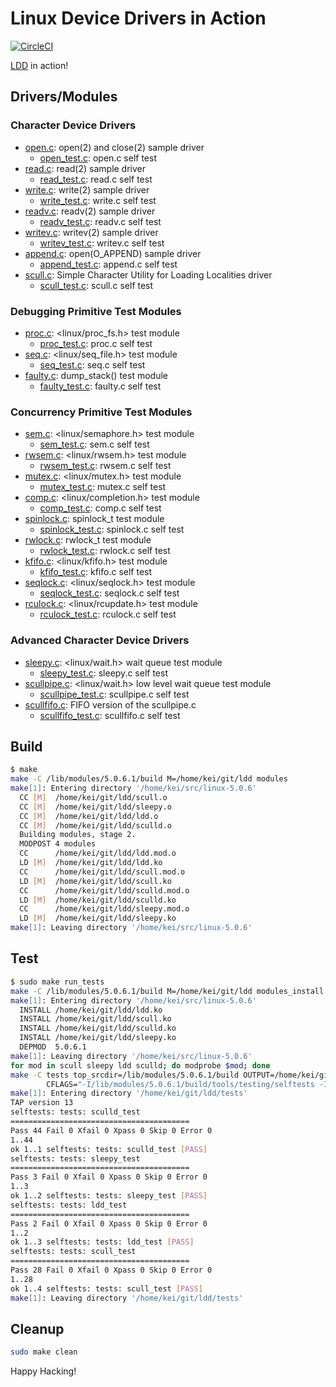 # Linux Device Drivers in Action

[![CircleCI]](https://circleci.com/gh/keinohguchi/workflows/ldd)

[LDD] in action!

## Drivers/Modules

### Character Device Drivers

- [open.c](open.c): open(2) and close(2) sample driver
  - [open_test.c](tests/open_test.c): open.c self test
- [read.c](read.c): read(2) sample driver
  - [read_test.c](tests/read_test.c): read.c self test
- [write.c](write.c): write(2) sample driver
  - [write_test.c](tests/write_test.c): write.c self test
- [readv.c](readv.c): readv(2) sample driver
  - [readv_test.c](tests/readv_test.c): readv.c self test
- [writev.c](writev.c): writev(2) sample driver
  - [writev_test.c](tests/writev_test.c): writev.c self test
- [append.c](append.c): open(O_APPEND) sample driver
  - [append_test.c](tests/append_test.c): append.c self test
- [scull.c](scull.c): Simple Character Utility for Loading Localities driver
  - [scull_test.c](tests/scull_test.c): scull.c self test

### Debugging Primitive Test Modules

- [proc.c](proc.c): <linux/proc_fs.h> test module
  - [proc_test.c](tests/proc_test.c): proc.c self test
- [seq.c](seq.c): <linux/seq_file.h> test module
  - [seq_test.c](tests/seq_test.c): seq.c self test
- [faulty.c](faulty.c): dump_stack() test module
  - [faulty_test.c](tests/faulty_test.c): faulty.c self test

### Concurrency Primitive Test Modules

- [sem.c](sem.c): <linux/semaphore.h> test module
  - [sem_test.c](tests/sem_test.c): sem.c self test
- [rwsem.c](rwsem.c): <linux/rwsem.h> test module
  - [rwsem_test.c](tests/rwsem_test.c): rwsem.c self test
- [mutex.c](mutex.c): <linux/mutex.h> test module
  - [mutex_test.c](tests/mutex_test.c): mutex.c self test
- [comp.c](comp.c): <linux/completion.h> test module
  - [comp_test.c](tests/comp_test.c): comp.c self test
- [spinlock.c](spinlock.c): spinlock_t test module
  - [spinlock_test.c](tests/spinlock_test.c): spinlock.c self test
- [rwlock.c](rwlock.c): rwlock_t test module
  - [rwlock_test.c](tests/rwlock_test.c): rwlock.c self test
- [kfifo.c](kfifo.c): <linux/kfifo.h> test module
  - [kfifo_test.c](tests/kfifo_test.c): kfifo.c self test
- [seqlock.c](seqlock.c): <linux/seqlock.h> test module
  - [seqlock_test.c](tests/eqlock_test.c): seqlock.c self test
- [rculock.c](rculock.c): <linux/rcupdate.h> test module
  - [rculock_test.c](tests/rculock_test.c): rculock.c self test

### Advanced Character Device Drivers

- [sleepy.c](sleepy.c): <linux/wait.h> wait queue test module
  - [sleepy_test.c](tests/sleepy_test.c): sleepy.c self test
- [scullpipe.c](scullpipe.c): <linux/wait.h> low level wait queue test module
  - [scullpipe_test.c](tests/scullpipe_test.c): scullpipe.c self test
- [scullfifo.c](scullfifo.c): FIFO version of the scullpipe.c
  - [scullfifo_test.c](tests/scullfifo_test.c): scullfifo.c self test

## Build

```sh
$ make
make -C /lib/modules/5.0.6.1/build M=/home/kei/git/ldd modules
make[1]: Entering directory '/home/kei/src/linux-5.0.6'
  CC [M]  /home/kei/git/ldd/scull.o
  CC [M]  /home/kei/git/ldd/sleepy.o
  CC [M]  /home/kei/git/ldd/ldd.o
  CC [M]  /home/kei/git/ldd/sculld.o
  Building modules, stage 2.
  MODPOST 4 modules
  CC      /home/kei/git/ldd/ldd.mod.o
  LD [M]  /home/kei/git/ldd/ldd.ko
  CC      /home/kei/git/ldd/scull.mod.o
  LD [M]  /home/kei/git/ldd/scull.ko
  CC      /home/kei/git/ldd/sculld.mod.o
  LD [M]  /home/kei/git/ldd/sculld.ko
  CC      /home/kei/git/ldd/sleepy.mod.o
  LD [M]  /home/kei/git/ldd/sleepy.ko
make[1]: Leaving directory '/home/kei/src/linux-5.0.6'
```

## Test

```sh
$ sudo make run_tests
make -C /lib/modules/5.0.6.1/build M=/home/kei/git/ldd modules_install
make[1]: Entering directory '/home/kei/src/linux-5.0.6'
  INSTALL /home/kei/git/ldd/ldd.ko
  INSTALL /home/kei/git/ldd/scull.ko
  INSTALL /home/kei/git/ldd/sculld.ko
  INSTALL /home/kei/git/ldd/sleepy.ko
  DEPMOD  5.0.6.1
make[1]: Leaving directory '/home/kei/src/linux-5.0.6'
for mod in scull sleepy ldd sculld; do modprobe $mod; done
make -C tests top_srcdir=/lib/modules/5.0.6.1/build OUTPUT=/home/kei/git/ldd/tests \
        CFLAGS="-I/lib/modules/5.0.6.1/build/tools/testing/selftests -I/home/kei/git/ldd" run_tests
make[1]: Entering directory '/home/kei/git/ldd/tests'
TAP version 13
selftests: tests: sculld_test
========================================
Pass 44 Fail 0 Xfail 0 Xpass 0 Skip 0 Error 0
1..44
ok 1..1 selftests: tests: sculld_test [PASS]
selftests: tests: sleepy_test
========================================
Pass 3 Fail 0 Xfail 0 Xpass 0 Skip 0 Error 0
1..3
ok 1..2 selftests: tests: sleepy_test [PASS]
selftests: tests: ldd_test
========================================
Pass 2 Fail 0 Xfail 0 Xpass 0 Skip 0 Error 0
1..2
ok 1..3 selftests: tests: ldd_test [PASS]
selftests: tests: scull_test
========================================
Pass 28 Fail 0 Xfail 0 Xpass 0 Skip 0 Error 0
1..28
ok 1..4 selftests: tests: scull_test [PASS]
make[1]: Leaving directory '/home/kei/git/ldd/tests'
```

## Cleanup

```sh
sudo make clean
```

Happy Hacking!

[LDD]: https://lwn.net/Kernel/LDD3
[LKD]: https://www.oreilly.com/library/view/linux-kernel-development/9780768696974/
[LKP]: https://www.kernel.org/doc/html/v4.16/process/development-process.html
[LKD2017]: https://go.pardot.com/l/6342/2017-10-24/3xr3f2/6342/188781/Publication_LinuxKernelReport_2017.pdf
[CircleCI]: https://circleci.com/gh/keinohguchi/ldd.svg?style=svg
